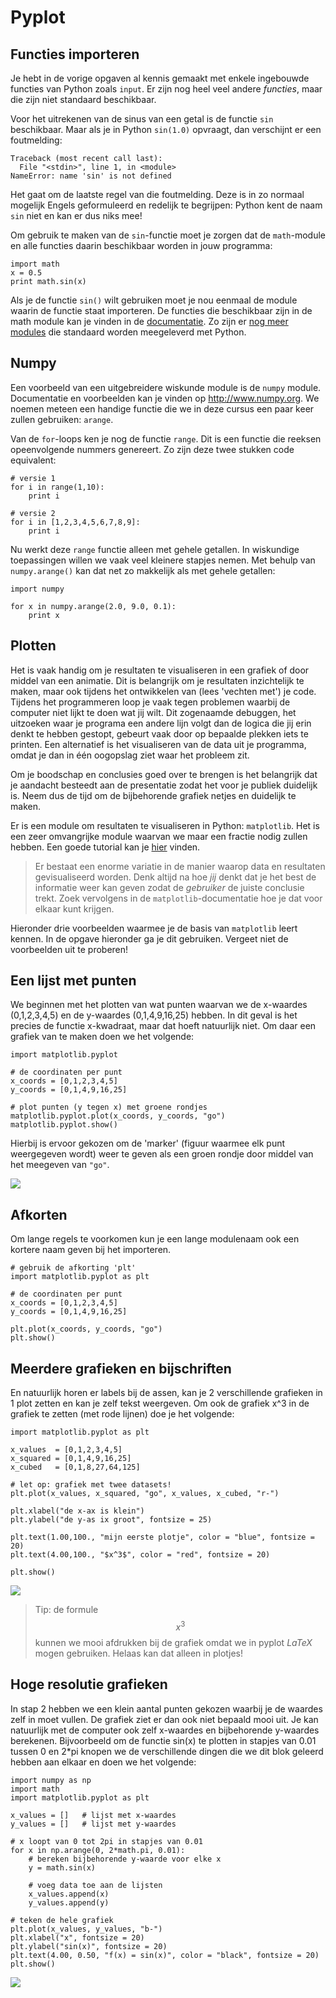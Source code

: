 # Pyplot

## Functies importeren

Je hebt in de vorige opgaven al kennis gemaakt met enkele ingebouwde functies van Python zoals `input`. Er zijn nog heel veel andere *functies*, maar die zijn niet standaard beschikbaar.

Voor het uitrekenen van de sinus van een getal is de functie `sin` beschikbaar. Maar als je in Python `sin(1.0)` opvraagt, dan verschijnt er een foutmelding:


    Traceback (most recent call last):
      File "<stdin>", line 1, in <module>
    NameError: name 'sin' is not defined


Het gaat om de laatste regel van die foutmelding. Deze is in zo normaal mogelijk Engels geformuleerd en redelijk te begrijpen: Python kent de naam `sin` niet en kan er dus niks mee!

Om gebruik te maken van de `sin`-functie moet je zorgen dat de `math`-module en alle functies daarin beschikbaar worden in jouw programma:


    import math
    x = 0.5
    print math.sin(x)


Als je de functie `sin()` wilt gebruiken moet je nou eenmaal de module waarin de functie staat importeren. De functies die beschikbaar zijn in de math module kan je vinden in de [documentatie](https://docs.python.org/2/library/math.html). Zo zijn er [nog meer modules](https://docs.python.org/2/library/) die standaard worden meegeleverd met Python.

## Numpy

Een voorbeeld van een uitgebreidere wiskunde module is de `numpy` module. Documentatie en voorbeelden kan je vinden op <http://www.numpy.org>. We noemen meteen een handige functie die we in deze cursus een paar keer zullen gebruiken: `arange`.

Van de `for`-loops ken je nog de functie `range`. Dit is een functie die reeksen opeenvolgende nummers genereert. Zo zijn deze twee stukken code equivalent:


    # versie 1
    for i in range(1,10):
        print i

    # versie 2
    for i in [1,2,3,4,5,6,7,8,9]:
        print i


Nu werkt deze `range` functie alleen met gehele getallen. In wiskundige toepassingen willen we vaak veel kleinere stapjes nemen. Met behulp van `numpy.arange()` kan dat net zo makkelijk als met gehele getallen:


    import numpy

    for x in numpy.arange(2.0, 9.0, 0.1):
        print x


## Plotten

Het is vaak handig om je resultaten te visualiseren in een grafiek of door middel van een animatie. Dit is belangrijk om je resultaten inzichtelijk te maken, maar ook tijdens het ontwikkelen van (lees 'vechten met') je code. Tijdens het programmeren loop je vaak tegen problemen waarbij de computer niet lijkt te doen wat jij wilt. Dit zogenaamde debuggen, het uitzoeken waar je programa een andere lijn volgt dan de logica die jij erin denkt te hebben gestopt, gebeurt vaak door op bepaalde plekken iets te printen. Een alternatief is het visualiseren van de data uit je programma, omdat je dan in één oogopslag ziet waar het probleem zit.

Om je boodschap en conclusies goed over te brengen is het belangrijk dat je aandacht besteedt aan de presentatie zodat het voor je publiek duidelijk is. Neem dus de tijd om de bijbehorende grafiek netjes en duidelijk te maken.

Er is een module om resultaten te visualiseren in Python: `matplotlib`. Het is een zeer omvangrijke module waarvan we maar een fractie nodig zullen hebben. Een goede tutorial kan je [hier](http://matplotlib.org/users/pyplot_tutorial.html) vinden.

> Er bestaat een enorme variatie in de manier waarop data en resultaten gevisualiseerd worden. Denk altijd na hoe *jij* denkt dat je het best de informatie weer kan geven zodat de *gebruiker* de juiste conclusie trekt. Zoek vervolgens in de `matplotlib`-documentatie hoe je dat voor elkaar kunt krijgen.

Hieronder drie voorbeelden waarmee je de basis van `matplotlib` leert kennen. In de opgave hieronder ga je dit gebruiken. Vergeet niet de voorbeelden uit te proberen!

## Een lijst met punten

We beginnen met het plotten van wat punten waarvan we de x-waardes (0,1,2,3,4,5) en de y-waardes (0,1,4,9,16,25) hebben. In dit geval is het precies de functie x-kwadraat, maar dat hoeft natuurlijk niet. Om daar een grafiek van te maken doen we het volgende:


    import matplotlib.pyplot

    # de coordinaten per punt
    x_coords = [0,1,2,3,4,5]
    y_coords = [0,1,4,9,16,25]

    # plot punten (y tegen x) met groene rondjes
    matplotlib.pyplot.plot(x_coords, y_coords, "go")
    matplotlib.pyplot.show()


Hierbij is ervoor gekozen om de 'marker' (figuur waarmee elk punt weergegeven wordt) weer te geven als een groen rondje door middel van het meegeven van `"go"`. 

![](plotje1.png)

## Afkorten

Om lange regels te voorkomen kun je een lange modulenaam ook een kortere naam geven bij het importeren.


    # gebruik de afkorting 'plt'
    import matplotlib.pyplot as plt

    # de coordinaten per punt
    x_coords = [0,1,2,3,4,5]
    y_coords = [0,1,4,9,16,25]

    plt.plot(x_coords, y_coords, "go")
    plt.show()


## Meerdere grafieken en bijschriften

En natuurlijk horen er labels bij de assen, kan je 2 verschillende grafieken in 1 plot zetten en kan je zelf tekst weergeven. Om ook de grafiek x^3 in de grafiek te zetten (met rode lijnen) doe je het volgende:


    import matplotlib.pyplot as plt

    x_values  = [0,1,2,3,4,5]
    x_squared = [0,1,4,9,16,25]
    x_cubed   = [0,1,8,27,64,125]

    # let op: grafiek met twee datasets!
    plt.plot(x_values, x_squared, "go", x_values, x_cubed, "r-")

    plt.xlabel("de x-ax is klein")
    plt.ylabel("de y-as ix groot", fontsize = 25)

    plt.text(1.00,100., "mijn eerste plotje", color = "blue", fontsize = 20)
    plt.text(4.00,100., "$x^3$", color = "red", fontsize = 20)

    plt.show()


![](plotje2.png)

> Tip: de formule $$x^3$$ kunnen we mooi afdrukken bij de grafiek omdat we in pyplot *LaTeX* mogen gebruiken. Helaas kan dat alleen in plotjes!

## Hoge resolutie grafieken

In stap 2 hebben we een klein aantal punten gekozen waarbij je de waardes zelf in moet vullen. De grafiek ziet er dan ook niet bepaald mooi uit. Je kan natuurlijk met de computer ook zelf x-waardes en bijbehorende y-waardes berekenen. Bijvoorbeeld om de functie sin(x) te plotten in stapjes van 0.01 tussen 0 en 2*pi knopen we de verschillende dingen die we dit blok geleerd hebben aan elkaar en doen we het volgende:


    import numpy as np
    import math
    import matplotlib.pyplot as plt

    x_values = []   # lijst met x-waardes
    y_values = []   # lijst met y-waardes

    # x loopt van 0 tot 2pi in stapjes van 0.01
    for x in np.arange(0, 2*math.pi, 0.01):
        # bereken bijbehorende y-waarde voor elke x
        y = math.sin(x)
        
        # voeg data toe aan de lijsten
        x_values.append(x)
        y_values.append(y)

    # teken de hele grafiek
    plt.plot(x_values, y_values, "b-")
    plt.xlabel("x", fontsize = 20)
    plt.ylabel("sin(x)", fontsize = 20)
    plt.text(4.00, 0.50, "f(x) = sin(x)", color = "black", fontsize = 20)
    plt.show()


![](plotje3.png)
